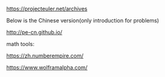 https://projecteuler.net/archives

Below is the Chinese version(only introduction for problems)

http://pe-cn.github.io/

math tools:

https://zh.numberempire.com/

https://www.wolframalpha.com/

